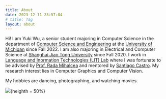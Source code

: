 ```yaml
---
title: About
date: 2023-12-11 23:57:04
# title: Tag
layout: about
---
```


Hi! I am Yuki Wu, a senior student majoring in Computer Science in the department of [Computer Science and Engineering](https://cse.engin.umich.edu/) at the [University of Michigan](https://umich.edu) since Fall 2022. I am also majoring in Electrical and Computer Science at [Shanghai Jiao Tong University](https://en.sjtu.edu.cn/) since Fall 2020. I work in [Language and Inormation Technologies (LIT) Lab](https://lit.eecs.umich.edu/index.html) where I was fortunate to be advised by [Prof. Rada Mihalcea](https://web.eecs.umich.edu/~mihalcea/) and mentored by [Santiago Castro](https://santi.uy/). My research interest lies in Computer Graphics and Computer Vision. 

My hobbies are dancing, photographing, and watching movies. 

![](/about/disney.jpg){heighth = 50%}